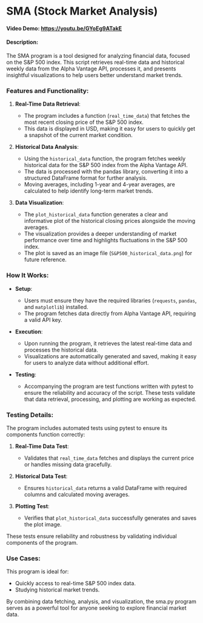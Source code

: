 # SMA (Stock Market Analysis)
#### Video Demo:  <https://youtu.be/GYoEg9ATakE>
#### Description:

The SMA program is a tool designed for analyzing financial data, focused on the S&P 500 index. This script retrieves real-time data and historical weekly data from the Alpha Vantage API, processes it, and presents insightful visualizations to help users better understand market trends.

### Features and Functionality:

1. **Real-Time Data Retrieval**:
   - The program includes a function (`real_time_data`) that fetches the most recent closing price of the S&P 500 index.
   - This data is displayed in USD, making it easy for users to quickly get a snapshot of the current market condition.

2. **Historical Data Analysis**:
   - Using the `historical_data` function, the program fetches weekly historical data for the S&P 500 index from the Alpha Vantage API.
   - The data is processed with the pandas library, converting it into a structured DataFrame format for further analysis.
   - Moving averages, including 1-year and 4-year averages, are calculated to help identify long-term market trends.

3. **Data Visualization**:
   - The `plot_historical_data` function generates a clear and informative plot of the historical closing prices alongside the moving averages.
   - The visualization provides a deeper understanding of market performance over time and highlights fluctuations in the S&P 500 index.
   - The plot is saved as an image file (`S&P500_historical_data.png`) for future reference.

### How It Works:

- **Setup**:
  - Users must ensure they have the required libraries (`requests`, `pandas`, and `matplotlib`) installed.
  - The program fetches data directly from Alpha Vantage API, requiring a valid API key.

- **Execution**:
  - Upon running the program, it retrieves the latest real-time data and processes the historical data.
  - Visualizations are automatically generated and saved, making it easy for users to analyze data without additional effort.

- **Testing**:
  - Accompanying the program are test functions written with pytest to ensure the reliability and accuracy of the script. These tests validate that data retrieval, processing, and plotting are working as expected.

### Testing Details:

The program includes automated tests using pytest to ensure its components function correctly:

1. **Real-Time Data Test**:
   - Validates that `real_time_data` fetches and displays the current price or handles missing data gracefully.

2. **Historical Data Test**:
   - Ensures `historical_data` returns a valid DataFrame with required columns and calculated moving averages.

3. **Plotting Test**:
   - Verifies that `plot_historical_data` successfully generates and saves the plot image.

These tests ensure reliability and robustness by validating individual components of the program.

### Use Cases:

This program is ideal for:
- Quickly access to real-time S&P 500 index data.
- Studying historical market trends.

By combining data fetching, analysis, and visualization, the sma.py program serves as a powerful tool for anyone seeking to explore financial market data.


